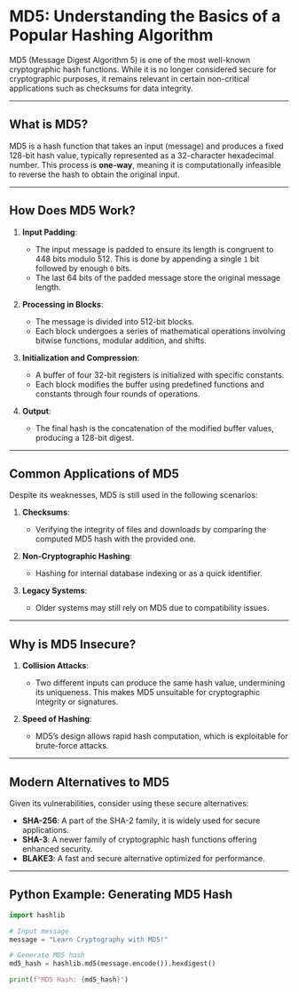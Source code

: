 # MD5: Understanding the Basics of a Popular Hashing Algorithm

MD5 (Message Digest Algorithm 5) is one of the most well-known cryptographic hash functions. While it is no longer considered secure for cryptographic purposes, it remains relevant in certain non-critical applications such as checksums for data integrity.

---

## What is MD5?

MD5 is a hash function that takes an input (message) and produces a fixed 128-bit hash value, typically represented as a 32-character hexadecimal number. This process is **one-way**, meaning it is computationally infeasible to reverse the hash to obtain the original input.

---

## How Does MD5 Work?

1. **Input Padding**:
   - The input message is padded to ensure its length is congruent to 448 bits modulo 512. This is done by appending a single `1` bit followed by enough `0` bits.
   - The last 64 bits of the padded message store the original message length.

2. **Processing in Blocks**:
   - The message is divided into 512-bit blocks.
   - Each block undergoes a series of mathematical operations involving bitwise functions, modular addition, and shifts.

3. **Initialization and Compression**:
   - A buffer of four 32-bit registers is initialized with specific constants.
   - Each block modifies the buffer using predefined functions and constants through four rounds of operations.

4. **Output**:
   - The final hash is the concatenation of the modified buffer values, producing a 128-bit digest.

---

## Common Applications of MD5

Despite its weaknesses, MD5 is still used in the following scenarios:

1. **Checksums**:
   - Verifying the integrity of files and downloads by comparing the computed MD5 hash with the provided one.

2. **Non-Cryptographic Hashing**:
   - Hashing for internal database indexing or as a quick identifier.

3. **Legacy Systems**:
   - Older systems may still rely on MD5 due to compatibility issues.

---

## Why is MD5 Insecure?

1. **Collision Attacks**:
   - Two different inputs can produce the same hash value, undermining its uniqueness. This makes MD5 unsuitable for cryptographic integrity or signatures.

2. **Speed of Hashing**:
   - MD5’s design allows rapid hash computation, which is exploitable for brute-force attacks.

---

## Modern Alternatives to MD5

Given its vulnerabilities, consider using these secure alternatives:

- **SHA-256**: A part of the SHA-2 family, it is widely used for secure applications.
- **SHA-3**: A newer family of cryptographic hash functions offering enhanced security.
- **BLAKE3**: A fast and secure alternative optimized for performance.

---

## Python Example: Generating MD5 Hash

```python
import hashlib

# Input message
message = "Learn Cryptography with MD5!"

# Generate MD5 hash
md5_hash = hashlib.md5(message.encode()).hexdigest()

print(f"MD5 Hash: {md5_hash}")
